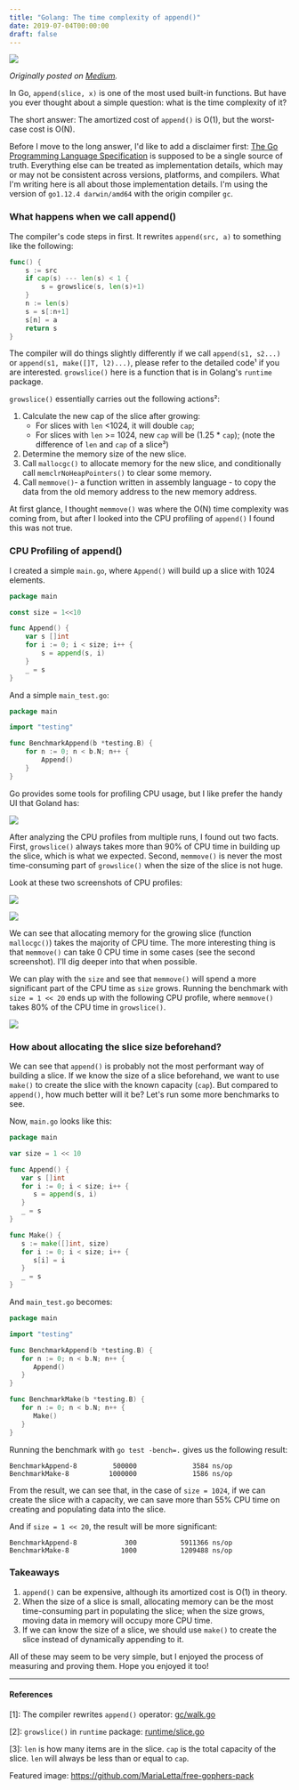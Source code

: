 ```yaml
---
title: "Golang: The time complexity of append()"
date: 2019-07-04T00:00:00
draft: false
---
```


![](https://cdn-images-1.medium.com/max/1600/1*IN_HwXh3tKTgEdtoOYGT7A.png)

*Originally posted on [Medium](https://medium.com/vendasta/golang-the-time-complexity-of-append-2177dcfb6bad).*

In Go, `append(slice, x)` is one of the most used built-in functions. But have you ever thought about a simple question: what is the time complexity of it?

The short answer: The amortized cost of `append()` is O(1), but the worst-case cost is O(N).

Before I move to the long answer, I'd like to add a disclaimer first: [The Go Programming Language Specification](https://golang.org/ref/spec) is supposed to be a single source of truth. Everything else can be treated as implementation details, which may or may not be consistent across versions, platforms, and compilers. What I'm writing here is all about those implementation details. I'm using the version of `go1.12.4 darwin/amd64` with the origin compiler `gc`.

### What happens when we call append()

The compiler's code steps in first. It rewrites `append(src, a)` to something like the following:
```go
func() {
    s := src
    if cap(s) --- len(s) < 1 {
        s = growslice(s, len(s)+1)
    }
    n := len(s)
    s = s[:n+1]
    s[n] = a
    return s
}
```
The compiler will do things slightly differently if we call `append(s1, s2...)` or `append(s1, make([]T, l2)...)`, please refer to the detailed code¹ if you are interested. `growslice()` here is a function that is in Golang's `runtime` package.

`growslice()` essentially carries out the following actions²:

1.  Calculate the new cap of the slice after growing:
    - For slices with `len` <1024, it will double `cap`;
    - For slices with `len` >= 1024, new `cap` will be (1.25 * `cap`);
    (note the difference of `len` and `cap` of a slice³)
2.  Determine the memory size of the new slice.
3.  Call `mallocgc()` to allocate memory for the new slice, and conditionally call `memclrNoHeapPointers()` to clear some memory.
4.  Call `memmove()`- a function written in assembly language - to copy the data from the old memory address to the new memory address.

At first glance, I thought `memmove()` was where the O(N) time complexity was coming from, but after I looked into the CPU profiling of `append()` I found this was not true.

### CPU Profiling of append()

I created a simple `main.go`, where `Append()` will build up a slice with 1024 elements.
```go
package main

const size = 1<<10

func Append() {
    var s []int
    for i := 0; i < size; i++ {
        s = append(s, i)
    }
    _ = s
}
```
And a simple `main_test.go`:
```go
package main

import "testing"

func BenchmarkAppend(b *testing.B) {
    for n := 0; n < b.N; n++ {
        Append()
    }
}
```
Go provides some tools for profiling CPU usage, but I like prefer the handy UI that Goland has:

![](https://cdn-images-1.medium.com/max/1600/1*6A4a9bdKUB72tvd8_oVyrA.png)

After analyzing the CPU profiles from multiple runs, I found out two facts. First, `growslice()` always takes more than 90% of CPU time in building up the slice, which is what we expected. Second, `memmove()` is never the most time-consuming part of `growslice()` when the size of the slice is not huge.

Look at these two screenshots of CPU profiles:

![](https://cdn-images-1.medium.com/max/1600/1*T7O24F_GJQjKhGaxGg3kKw.png)

![](https://cdn-images-1.medium.com/max/1600/1*6Iaags4KV6e7VycCowoz_g.png)

We can see that allocating memory for the growing slice (function `mallocgc()`) takes the majority of CPU time. The more interesting thing is that `memmove()` can take 0 CPU time in some cases (see the second screenshot). I'll dig deeper into that when possible.

We can play with the `size` and see that `memmove()` will spend a more significant part of the CPU time as `size` grows. Running the benchmark with `size = 1 << 20` ends up with the following CPU profile, where `memmove()` takes 80% of the CPU time in `growslice()`.

![](https://cdn-images-1.medium.com/max/1600/1*LbCKYdriQImg7Mo9yHX9Fw.png)

### How about allocating the slice size beforehand?

We can see that `append()` is probably not the most performant way of building a slice. If we know the size of a slice beforehand, we want to use `make()` to create the slice with the known capacity (`cap`). But compared to `append()`, how much better will it be? Let's run some more benchmarks to see.

Now, `main.go` looks like this:
```go
package main

var size = 1 << 10

func Append() {
   var s []int
   for i := 0; i < size; i++ {
      s = append(s, i)
   }
   _ = s
}

func Make() {
   s := make([]int, size)
   for i := 0; i < size; i++ {
      s[i] = i
   }
   _ = s
}
```
And `main_test.go` becomes:
```go
package main

import "testing"

func BenchmarkAppend(b *testing.B) {
   for n := 0; n < b.N; n++ {
      Append()
   }
}

func BenchmarkMake(b *testing.B) {
   for n := 0; n < b.N; n++ {
      Make()
   }
}
```
Running the benchmark with `go test -bench=.` gives us the following result:
```
BenchmarkAppend-8         500000              3584 ns/op
BenchmarkMake-8          1000000              1586 ns/op
```
From the result, we can see that, in the case of `size = 1024`, if we can create the slice with a capacity, we can save more than 55% CPU time on creating and populating data into the slice.

And if `size = 1 << 20`, the result will be more significant:
```
BenchmarkAppend-8            300           5911366 ns/op
BenchmarkMake-8             1000           1209488 ns/op
```
### Takeaways

1.  `append()` can be expensive, although its amortized cost is O(1) in theory.
2.  When the size of a slice is small, allocating memory can be the most time-consuming part in populating the slice; when the size grows, moving data in memory will occupy more CPU time.
3.  If we can know the size of a slice, we should use `make()` to create the slice instead of dynamically appending to it.

All of these may seem to be very simple, but I enjoyed the process of measuring and proving them. Hope you enjoyed it too!

* * * * *

#### References

[1]: The compiler rewrites `append()` operator: [gc/walk.go](https://github.com/golang/go/blob/037ac2bd84480e0a06c4d1e7a2c1f133109466a5/src/cmd/compile/internal/gc/walk.go#L655-L679)

[2]: `growslice()` in `runtime` package: [runtime/slice.go](https://github.com/golang/go/blob/db16de920370892b0241d3fa0617dddff2417a4d/src/runtime/slice.go#L66-L191)

[3]: `len` is how many items are in the slice. `cap` is the total capacity of the slice. `len` will always be less than or equal to `cap`.

Featured image: <https://github.com/MariaLetta/free-gophers-pack>